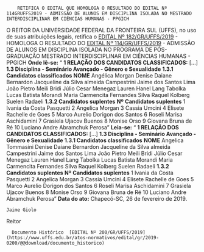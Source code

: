         RETIFICA O EDITAL QUE HOMOLOGA O RESULTADO DO EDITAL Nº 114GRUFFS2019 - ADMISSÃO DE ALUNOS EM DISCIPLINA ISOLADA NO MESTRADO INTERDISCIPLINAR EM CIÊNCIAS HUMANAS - PPGICH  

 O REITOR DA UNIVERSIDADE FEDERAL DA FRONTEIRA SUL (UFFS), no uso de suas atribuições legais, retifica o [EDITAL Nº 182/GR/UFFS/2019](https://www.uffs.edu.br/atos-normativos/edital/gr/2019-0182) - HOMOLOGA O RESULTADO DO [EDITAL Nº 114/GR/UFFS/2019](https://www.uffs.edu.br/atos-normativos/edital/gr/2019-0114) - ADMISSÃO DE ALUNOS EM DISCIPLINA ISOLADA NO PROGRAMA DE PÓS-GRADUAÇÃO MESTRADO INTERDISCIPLINAR EM CIÊNCIAS HUMANAS - PPGICH **Onde lê-se:** “ **1 RELAÇÃO DOS CANDIDATOS CLASSIFICADOS:** [...] **1.3 Disciplina - Seminário Avançado - Gênero e Sexualidade** **1.3.1 Candidatos classificados**     **NOME**     Angélica Morgan     Denise Daiane Bernardon     Jacqueline da Silva almeida Campestrini     Jaime dos Santos Lima     João Pietro Meili Bridi     Júlio Cesar Menegaz     Lauren Hanel Lang Tabolka     Lucas Batista Morandi     Maria Carmencita Fernandes Silva     Raquel Kolberg     Suelen Radaeli     **1.3.2 Candidatos suplentes**     **Nº**    **Candidatos suplentes**     1   Ivania da Costa Pasquetti     2   Angelica Morgan     3   Cassia Umcini     4   Elisete Rachelle de Goes     5   Marco Aurelio Dorigon dos Santos     6   Roseli Marisa Aschidamini     7   Grasiela Ujacov Buenos     8   Monise Orso     9   Giovana Bruna de Ré     10   Luciano Andre Abramchuk Perosa”       **Leia-se:** “ **1 RELAÇÃO DOS CANDIDATOS CLASSIFICADOS:** [...] **1.3 Disciplina - Seminário Avançado - Gênero e Sexualidade** **1.3.1 Candidatos classificados**     **NOME**     Angelica Tommasini     Denise Daiane Bernardon     Jacqueline da Silva almeida Campestrini     Jaime dos Santos Lima     João Pietro Meili Bridi     Júlio Cesar Menegaz     Lauren Hanel Lang Tabolka     Lucas Batista Morandi     Maria Carmencita Fernandes Silva     Raquel Kolberg     Suelen Radaeli     **1.3.2 Candidatos suplentes**     **Nº**    **Candidatos suplentes**     1   Ivania da Costa Pasquetti     2   Angelica Morgan     3   Cassia Umcini     4   Elisete Rachelle de Goes     5   Marco Aurelio Dorigon dos Santos     6   Roseli Marisa Aschidamini     7   Grasiela Ujacov Buenos     8   Monise Orso     9   Giovana Bruna de Ré     10   Luciano Andre Abramchuk Perosa”          **Data do ato:** Chapecó-SC, 26 de fevereiro de 2019.   
 

    Jaime Giolo   
 Reitor 

      Documento Histórico  [EDITAL Nº 200/GR/UFFS/2019](https://www.uffs.edu.br/atos-normativos/edital/gr/2019-0200/@@download/documento_historico)     
      